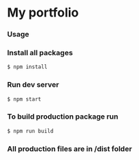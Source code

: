 # My portfolio

### Usage


### Install all packages

```sh
$ npm install
```

### Run dev server

```sh
$ npm start
```

### To build production package run

```sh
$ npm run build
```

### All production files are in /dist folder
